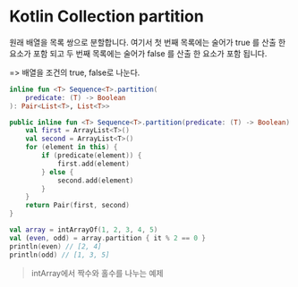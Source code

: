 # Kotlin Collection partition

원래 배열을 목록 쌍으로 분할합니다. 여기서 첫 번째 목록에는 술어가 true 를 산출 한 요소가 포함 되고 두 번째 목록에는 술어가 false 를 산출 한 요소가 포함 됩니다.

=> 배열을 조건의 true, false로 나눈다.

```kt
inline fun <T> Sequence<T>.partition(
    predicate: (T) -> Boolean
): Pair<List<T>, List<T>>

public inline fun <T> Sequence<T>.partition(predicate: (T) -> Boolean): Pair<List<T>, List<T>> {
    val first = ArrayList<T>()
    val second = ArrayList<T>()
    for (element in this) {
        if (predicate(element)) {
            first.add(element)
        } else {
            second.add(element)
        }
    }
    return Pair(first, second)
}
```

```kt
val array = intArrayOf(1, 2, 3, 4, 5)
val (even, odd) = array.partition { it % 2 == 0 }
println(even) // [2, 4]
println(odd) // [1, 3, 5]
```

> intArray에서 짝수와 홀수를 나누는 예제

